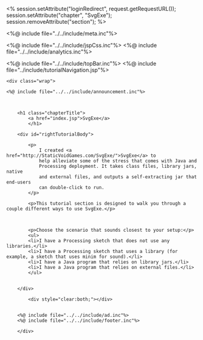 <%
	session.setAttribute("loginRedirect", request.getRequestURL());
session.setAttribute("chapter", "SvgExe");
session.removeAttribute("section");
%>
<!DOCTYPE HTML>
<html>

<head>
<title>SvgExe - Tutorials - Static Void Games</title>

<%@ include file="../../include/meta.inc"%>

<meta name="description" content="Static Void Games- Play indie games, learn how to program by following our game programming tutorials, and upload your own indie games!">
<meta name="keywords" content="java, code, samples, indie, game, static, void, games">
<link rel="stylesheet" type="text/css" href="../../styles/tutorialStyles.css" />


<%@ include file="../../include/jspCss.inc"%>
<%@ include file="../../include/analytics.inc"%>

<link rel="stylesheet" type="text/css"
	href="http://s3.staticvoidgames.com/javascript/prettify/sunburst.css" />
<script type="text/javascript" src="http://s3.staticvoidgames.com/javascript/prettify/prettify.js"></script>

</head>

<body onload="prettyPrint()">


<%@ include file="../../include/topBar.inc"%>
<%@ include file="../include/tutorialNavigation.jsp"%>

	<div class="wrap">
	
	<%@ include file="../../include/announcement.inc"%>



		<h1 class="chapterTitle">
			<a href="index.jsp">SvgExe</a>
			</h1>
						
		<div id="rightTutorialBody">

			<p>
				I created <a href="http://StaticVoidGames.com/SvgExe/">SvgExe</a> to
				help alleviate some of the stress that comes with Java and
				Processing deployment. It takes class files, library jars, native
				and external files, and outputs a self-extracting jar that end-users
				can double-click to run.
			</p>

			<p>This tutorial section is designed to walk you through a couple different ways to use SvgExe.</p>

			

			<p>Choose the scenario that sounds closest to your setup:</p>
			<ul>
			<li>I have a Processing sketch that does not use any libraries.</li>
			<li>I have a Processing sketch that uses a library (for example, a sketch that uses minim for sound).</li>
			<li>I have a Java program that relies on library jars.</li>
			<li>I have a Java program that relies on external files.</li>
			</ul>


		</div>
			
			<div style="clear:both;"></div>
			
		
		<%@ include file="../../include/ad.inc"%>
		<%@ include file="../../include/footer.inc"%>

		</div>
</body>

</html>